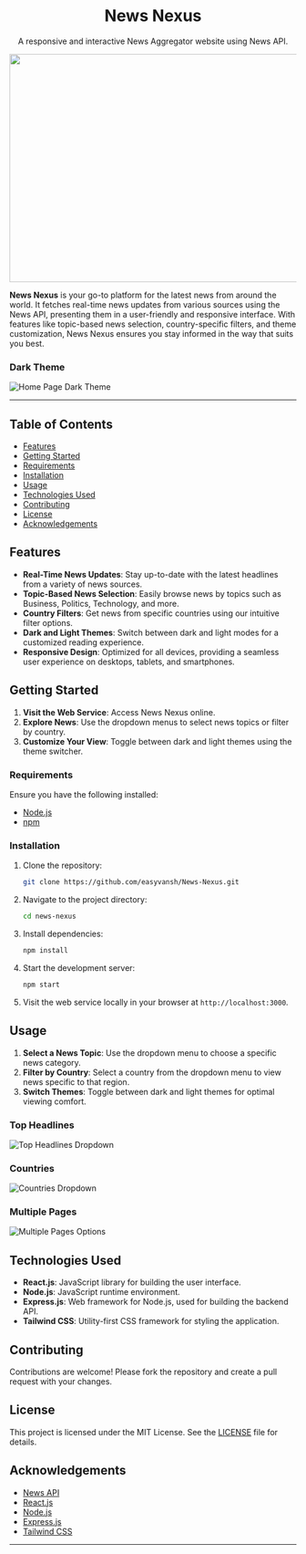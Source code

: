 <h1 align="center"> News Nexus </h1>

<div align="center">

  <p>A responsive and interactive News Aggregator website using News API.</p>
  <img src="https://github.com/easyvansh/News-Nexus/blob/main/screenshots/Home%20Page%20Light%20Theme.JPG" style="width:800px; height:400px"/>
</div>

**News Nexus** is your go-to platform for the latest news from around the world. It fetches real-time news updates from various sources using the News API, presenting them in a user-friendly and responsive interface. With features like topic-based news selection, country-specific filters, and theme customization, News Nexus ensures you stay informed in the way that suits you best.

### Dark Theme
![Home Page Dark Theme](https://github.com/easyvansh/News-Nexus/blob/main/screenshots/Home%20Page%20Dark%20Theme.JPG)

- - -

## Table of Contents

- [Features](#features)
- [Getting Started](#getting-started)
- [Requirements](#requirements)
- [Installation](#installation)
- [Usage](#usage)
- [Technologies Used](#technologies-used)
- [Contributing](#contributing)
- [License](#license)
- [Acknowledgements](#acknowledgements)

## Features

- **Real-Time News Updates**: Stay up-to-date with the latest headlines from a variety of news sources.
- **Topic-Based News Selection**: Easily browse news by topics such as Business, Politics, Technology, and more.
- **Country Filters**: Get news from specific countries using our intuitive filter options.
- **Dark and Light Themes**: Switch between dark and light modes for a customized reading experience.
- **Responsive Design**: Optimized for all devices, providing a seamless user experience on desktops, tablets, and smartphones.

## Getting Started

1. **Visit the Web Service**: Access News Nexus online.
2. **Explore News**: Use the dropdown menus to select news topics or filter by country.
3. **Customize Your View**: Toggle between dark and light themes using the theme switcher.

### Requirements

Ensure you have the following installed:

- [Node.js](https://nodejs.org/)
- [npm](https://www.npmjs.com/)

### Installation

1. Clone the repository:
   ```bash
   git clone https://github.com/easyvansh/News-Nexus.git
   ```

2. Navigate to the project directory:
   ```bash
   cd news-nexus
   ```

3. Install dependencies:
   ```bash
   npm install
   ```

4. Start the development server:
   ```bash
   npm start
   ```

5. Visit the web service locally in your browser at `http://localhost:3000`.

## Usage

1. **Select a News Topic**: Use the dropdown menu to choose a specific news category.
2. **Filter by Country**: Select a country from the dropdown menu to view news specific to that region.
3. **Switch Themes**: Toggle between dark and light themes for optimal viewing comfort.

### Top Headlines 

![Top Headlines Dropdown](https://github.com/easyvansh/News-Nexus/blob/main/screenshots/Top%20Headlines%20Dropdown.JPG)

### Countries 
![Countries Dropdown](https://github.com/easyvansh/News-Nexus/blob/main/screenshots/Countries%20Dropdown.JPG)

### Multiple Pages
![Multiple Pages Options](https://github.com/easyvansh/News-Nexus/blob/main/screenshots/%5BHome%20Page%20Multiple%20Pages%20Options.JPG)


## Technologies Used

- **React.js**: JavaScript library for building the user interface.
- **Node.js**: JavaScript runtime environment.
- **Express.js**: Web framework for Node.js, used for building the backend API.
- **Tailwind CSS**: Utility-first CSS framework for styling the application.

## Contributing

Contributions are welcome! Please fork the repository and create a pull request with your changes.

## License

This project is licensed under the MIT License. See the [LICENSE](LICENSE) file for details.

## Acknowledgements

- [News API](https://newsapi.org/)
- [React.js](https://reactjs.org/)
- [Node.js](https://nodejs.org/)
- [Express.js](https://expressjs.com/)
- [Tailwind CSS](https://tailwindcss.com/)

---